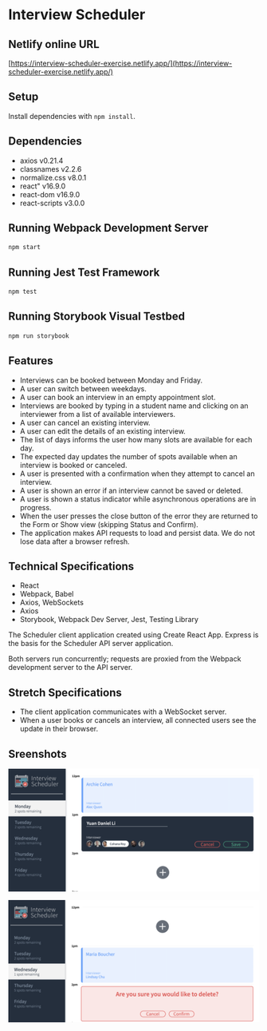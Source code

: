 # Interview Scheduler

## Netlify online URL

[https://interview-scheduler-exercise.netlify.app/](https://interview-scheduler-exercise.netlify.app/)

## Setup

Install dependencies with `npm install`.

## Dependencies

 - axios v0.21.4
 - classnames v2.2.6
 - normalize.css v8.0.1
 - react" v16.9.0
 - react-dom v16.9.0
 - react-scripts v3.0.0

## Running Webpack Development Server

```sh
npm start
```

## Running Jest Test Framework

```sh
npm test
```

## Running Storybook Visual Testbed

```sh
npm run storybook
```
## Features

- Interviews can be booked between Monday and Friday.
- A user can switch between weekdays.
- A user can book an interview in an empty appointment slot.
- Interviews are booked by typing in a student name and clicking on an interviewer from a list of available interviewers.
- A user can cancel an existing interview.
- A user can edit the details of an existing interview.
- The list of days informs the user how many slots are available for each day.
- The expected day updates the number of spots available when an interview is booked or canceled.
- A user is presented with a confirmation when they attempt to cancel an interview.
- A user is shown an error if an interview cannot be saved or deleted.
- A user is shown a status indicator while asynchronous operations are in progress.
- When the user presses the close button of the error they are returned to the Form or Show view (skipping Status and Confirm).
- The application makes API requests to load and persist data. We do not lose data after a browser refresh.

## Technical Specifications

- React
- Webpack, Babel
- Axios, WebSockets
- Axios
- Storybook, Webpack Dev Server, Jest, Testing Library

The Scheduler client application created using Create React App. Express is the basis for the Scheduler API server application.

Both servers run concurrently; requests are proxied from the Webpack development server to the API server.

## Stretch Specifications

- The client application communicates with a WebSocket server.
- When a user books or cancels an interview, all connected users see the update in their browser.

## Sreenshots
!['Submission Form'](https://github.com/AceFlanker/scheduler/blob/master/docs/appointment-form.png)

!['Form Deletion'](https://github.com/AceFlanker/scheduler/blob/master/docs/appointment-delete.png)
